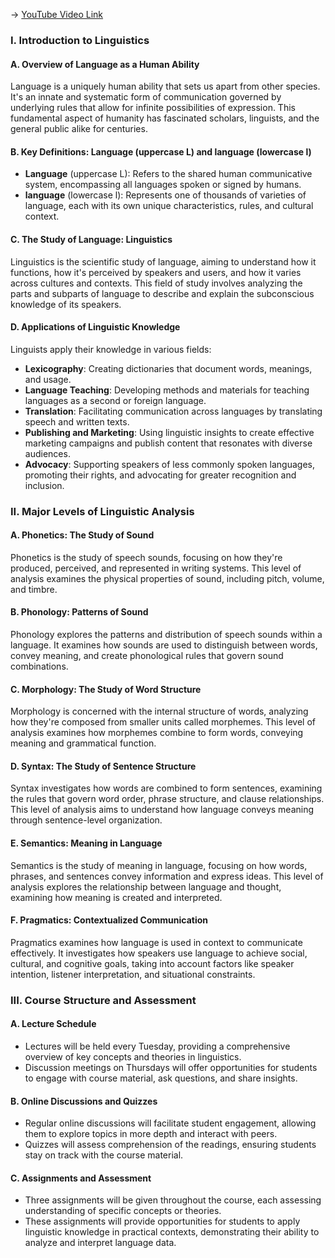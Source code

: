 -> [YouTube Video Link](https://www.youtube.com/watch?v=42cHuLHBRI4&list=PL2FP6Uxl9zMsNK6jVhY090e3FBDflTWBq&index=1&pp=iAQB)

### I. Introduction to Linguistics
#### A. Overview of Language as a Human Ability

Language is a uniquely human ability that sets us apart from other species. It's an innate and systematic form of communication governed by underlying rules that allow for infinite possibilities of expression. This fundamental aspect of humanity has fascinated scholars, linguists, and the general public alike for centuries.

#### B. Key Definitions: Language (uppercase L) and language (lowercase l)

- **Language** (uppercase L): Refers to the shared human communicative system, encompassing all languages spoken or signed by humans.
- **language** (lowercase l): Represents one of thousands of varieties of language, each with its own unique characteristics, rules, and cultural context.

#### C. The Study of Language: Linguistics

Linguistics is the scientific study of language, aiming to understand how it functions, how it's perceived by speakers and users, and how it varies across cultures and contexts. This field of study involves analyzing the parts and subparts of language to describe and explain the subconscious knowledge of its speakers.

#### D. Applications of Linguistic Knowledge

Linguists apply their knowledge in various fields:

- **Lexicography**: Creating dictionaries that document words, meanings, and usage.
- **Language Teaching**: Developing methods and materials for teaching languages as a second or foreign language.
- **Translation**: Facilitating communication across languages by translating speech and written texts.
- **Publishing and Marketing**: Using linguistic insights to create effective marketing campaigns and publish content that resonates with diverse audiences.
- **Advocacy**: Supporting speakers of less commonly spoken languages, promoting their rights, and advocating for greater recognition and inclusion.

### II. Major Levels of Linguistic Analysis
#### A. Phonetics: The Study of Sound

Phonetics is the study of speech sounds, focusing on how they're produced, perceived, and represented in writing systems. This level of analysis examines the physical properties of sound, including pitch, volume, and timbre.

#### B. Phonology: Patterns of Sound

Phonology explores the patterns and distribution of speech sounds within a language. It examines how sounds are used to distinguish between words, convey meaning, and create phonological rules that govern sound combinations.

#### C. Morphology: The Study of Word Structure

Morphology is concerned with the internal structure of words, analyzing how they're composed from smaller units called morphemes. This level of analysis examines how morphemes combine to form words, conveying meaning and grammatical function.

#### D. Syntax: The Study of Sentence Structure

Syntax investigates how words are combined to form sentences, examining the rules that govern word order, phrase structure, and clause relationships. This level of analysis aims to understand how language conveys meaning through sentence-level organization.

#### E. Semantics: Meaning in Language

Semantics is the study of meaning in language, focusing on how words, phrases, and sentences convey information and express ideas. This level of analysis explores the relationship between language and thought, examining how meaning is created and interpreted.

#### F. Pragmatics: Contextualized Communication

Pragmatics examines how language is used in context to communicate effectively. It investigates how speakers use language to achieve social, cultural, and cognitive goals, taking into account factors like speaker intention, listener interpretation, and situational constraints.

### III. Course Structure and Assessment
#### A. Lecture Schedule

- Lectures will be held every Tuesday, providing a comprehensive overview of key concepts and theories in linguistics.
- Discussion meetings on Thursdays will offer opportunities for students to engage with course material, ask questions, and share insights.

#### B. Online Discussions and Quizzes

- Regular online discussions will facilitate student engagement, allowing them to explore topics in more depth and interact with peers.
- Quizzes will assess comprehension of the readings, ensuring students stay on track with the course material.

#### C. Assignments and Assessment

- Three assignments will be given throughout the course, each assessing understanding of specific concepts or theories.
- These assignments will provide opportunities for students to apply linguistic knowledge in practical contexts, demonstrating their ability to analyze and interpret language data.